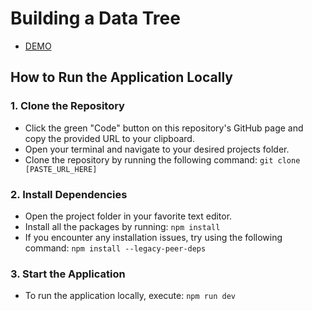 # Building a Data Tree

- [DEMO](https://duanex.vercel.app/)

## How to Run the Application Locally

### 1. Clone the Repository

- Click the green "Code" button on this repository's GitHub page and copy the provided URL to your clipboard.
- Open your terminal and navigate to your desired projects folder.
- Clone the repository by running the following command:
  `git clone [PASTE_URL_HERE]`

### 2. Install Dependencies

- Open the project folder in your favorite text editor.
- Install all the packages by running:
  `npm install`
- If you encounter any installation issues, try using the following command:
  `npm install --legacy-peer-deps`

### 3. Start the Application

- To run the application locally, execute:
  `npm run dev`

